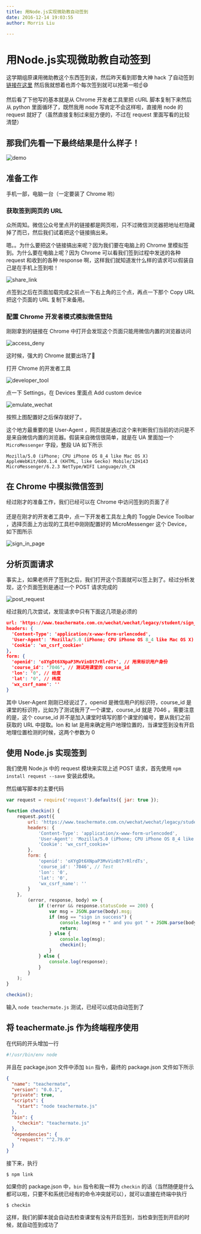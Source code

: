 ```yaml
---
title: 用Node.js实现微助教自动签到
date: 2016-12-14 19:03:55
author: Morris Liu

---
```


# 用Node.js实现微助教自动签到

这学期组原课用微助教这个东西签到诶，然后昨天看到耶鲁大神 hack 了自动签到 [链接在这里](https://tao-h.github.io/2016/12/13/teacher-mater/) 然后我就想着也弄个每次签到就可以抢第一啦☝️😄

然后看了下他写的基本就是从 Chrome 开发者工具里把 cURL 脚本复制下来然后从 python 里面循环了，既然我用 node 写肯定不会这样啦，直接用 node 的 request 就好了（虽然直接复制过来挺方便的，不过在 request 里面写看的比较清楚）

<!-- more -->

## 那我们先看一下最终结果是什么样子！



![demo](https://raw.githubusercontent.com/realMorrisLiu/realMorrisLiu.github.io/images/demo.png)



## 准备工作

手机一部，电脑一台（一定要装了 Chrome 哟）

### 获取签到网页的 URL

众所周知。微信公众号里点开的链接都是网页啦，只不过微信浏览器把地址栏隐藏掉了而已，然后我们试着把这个链接搞出来。

嗯。。为什么要把这个链接搞出来呢？因为我们要在电脑上的 Chrome 里模拟签到。为什么要在电脑上呢？因为 Chrome 可以看我们签到过程中发送的各种 request 和收到的各种 response 啊，这样我们就知道发什么样的请求可以假装自己是在手机上签到啦！

![share_link](https://raw.githubusercontent.com/realMorrisLiu/realMorrisLiu.github.io/images/share_link.png)

点签到之后在页面加载完成之前点一下右上角的三个点，再点一下那个 Copy URL 把这个页面的 URL 复制下来备用。

### 配置 Chrome 开发者模式模拟微信登陆

刚刚拿到的链接在 Chrome 中打开会发现这个页面只能用微信内置的浏览器访问

![access_deny](https://raw.githubusercontent.com/realMorrisLiu/realMorrisLiu.github.io/images/access_deny.png)

这时候，强大的 Chrome 就要出场了👏

打开 Chrome 的开发者工具

![developer_tool](https://raw.githubusercontent.com/realMorrisLiu/realMorrisLiu.github.io/images/developer_tool.png)

点一下 Settings，在 Devices 里面点 Add custom device

![emulate_wechat](https://raw.githubusercontent.com/realMorrisLiu/realMorrisLiu.github.io/images/emulate_wechat.png)

按照上图配置好之后保存就好了。

这个地方最重要的是 User-Agent ，网页就是通过这个来判断我们当前的访问是不是来自微信内置的浏览器。假装来自微信很简单，就是在 UA 里面加一个 `MicroMessenger` 字段，整段 UA 如下所示

`Mozilla/5.0 (iPhone; CPU iPhone OS 8_4 like Mac OS X) AppleWebKit/600.1.4 (KHTML, like Gecko) Mobile/12H143 MicroMessenger/6.2.3 NetType/WIFI Language/zh_CN`

## 在 Chrome 中模拟微信签到

经过刚才的准备工作，我们已经可以在 Chrome 中访问签到的页面了✌️

还是在刚才的开发者工具中，点一下开发者工具左上角的 Toggle Device Toolbar ，选择页面上方出现的工具栏中刚刚配置好的 MicroMessenger 这个 Device，如下图所示

![sign_in_page](https://raw.githubusercontent.com/realMorrisLiu/realMorrisLiu.github.io/images/sign_in_page.png)

## 分析页面请求

事实上，如果老师开了签到之后，我们打开这个页面就可以签上到了。经过分析发现，这个页面签到是通过一个 POST 请求完成的

![post_request](https://raw.githubusercontent.com/realMorrisLiu/realMorrisLiu.github.io/images/post_request.png)

经过我的几次尝试，发现请求中只有下面这几项是必须的

``` json
url: 'https://www.teachermate.com.cn/wechat/wechat/legacy/student/sign_in',
headers: {
  'Content-Type': 'application/x-www-form-urlencoded',
  'User-Agent': 'Mozilla/5.0 (iPhone; CPU iPhone OS 8_4 like Mac OS X) AppleWebKit/600.1.4 (KHTML, like Gecko) Mobile/12H143 MicroMessenger/6.2.3 NetType/WIFI Language/zh_CN',
  'Cookie': 'wx_csrf_cookie='
},
form: {
  'openid': 'oXYgDt6XNpaP3MvVinBt7rRlrdTs', // 用来标识用户身份
  'course_id': '7046', // 测试用课堂的 course_id
  'lon': '0', // 经度
  'lat': '0', // 纬度
  'wx_csrf_name': ''
}
```

其中 User-Agent 刚刚已经说过了，openid 是微信用户的标识符，course_id 是课堂的标识符，比如为了测试我开了一个课堂，course_id 就是 7046 。需要注意的是，这个 course_id 并不是加入课堂时填写的那个课堂的编号，要从我们之前获取的 URL 中提取。lon 和 lat 是用来确定用户地理位置的，当课堂签到没有开启地理位置检测的时候，这两个参数为 0 

## 使用 Node.js 实现签到

我们使用 Node.js 中的 request 模块来实现上述 POST 请求，首先使用 `npm install request --save` 安装此模块。

然后编写脚本的主要代码

``` javascript
var request = require('request').defaults({ jar: true });

function checkin() {
	request.post({
		url: 'https://www.teachermate.com.cn/wechat/wechat/legacy/student/sign_in',
		headers: {
			'Content-Type': 'application/x-www-form-urlencoded',
			'User-Agent': 'Mozilla/5.0 (iPhone; CPU iPhone OS 8_4 like Mac OS X) AppleWebKit/600.1.4 (KHTML, like Gecko) Mobile/12H143 MicroMessenger/6.2.3 NetType/WIFI Language/zh_CN',
			'Cookie': 'wx_csrf_cookie='
		},
		form: {
			'openid': 'oXYgDt6XNpaP3MvVinBt7rRlrdTs',
			'course_id': '7046', // Test
			'lon': '0',
			'lat': '0',
			'wx_csrf_name': ''
		}
	},
		(error, response, body) => {
			if (!error && response.statusCode == 200) {
				var msg = JSON.parse(body).msg;
				if (msg == "sign in success") {
					console.log(msg + " and you got " + JSON.parse(body).data.sign_rank + " place");
					return;
				} else {
					console.log(msg);
					checkin();
				}
			} else {
				console.log(response);
			}
		}
	);
}

checkin();

```

输入 `node teachermate.js` 测试，已经可以成功自动签到了

## 将 teachermate.js 作为终端程序使用

在代码的开头增加一行

``` bash
#!/usr/bin/env node
```

并且在 package.json 文件中添加 `bin` 指令，最终的 package.json 文件如下所示

``` json
{
  "name": "teachermate",
  "version": "0.0.1",
  "private": true,
  "scripts": {
    "start": "node teachermate.js"
  },
  "bin": {
    "checkin": "teachermate.js"
  },
  "dependencies": {
    "request": "^2.79.0"
  }
}
```

接下来，执行

``` shell
$ npm link 
```

如果你的 package.json 中，`bin` 指令和我一样为 `checkin` 的话（当然随便是什么都可以啦，只要不和系统已经有的命令冲突就可以），就可以直接在终端中执行

``` shell
$ checkin
```

这样，我们的脚本就会自动去检查课堂有没有开启签到，当检查到签到开启的时候，就自动签到成功了
